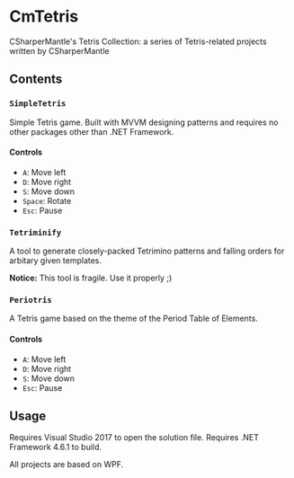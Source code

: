 # CmTetris

CSharperMantle's Tetris Collection: a series of Tetris-related projects written by CSharperMantle

## Contents

### `SimpleTetris`
Simple Tetris game. Built with MVVM designing patterns and requires no other packages other than .NET Framework.

#### Controls
* `A`: Move left
* `D`: Move right
* `S`: Move down
* `Space`: Rotate
* `Esc`: Pause

### `Tetriminify`
A tool to generate closely-packed Tetrimino patterns and falling orders for arbitary given templates.

**Notice:** This tool is fragile. Use it properly ;)

### `Periotris`
A Tetris game based on the theme of the Period Table of Elements.

#### Controls
* `A`: Move left
* `D`: Move right
* `S`: Move down
* `Esc`: Pause

## Usage
Requires Visual Studio 2017 to open the solution file. Requires .NET Framework 4.6.1 to build.

All projects are based on WPF.
